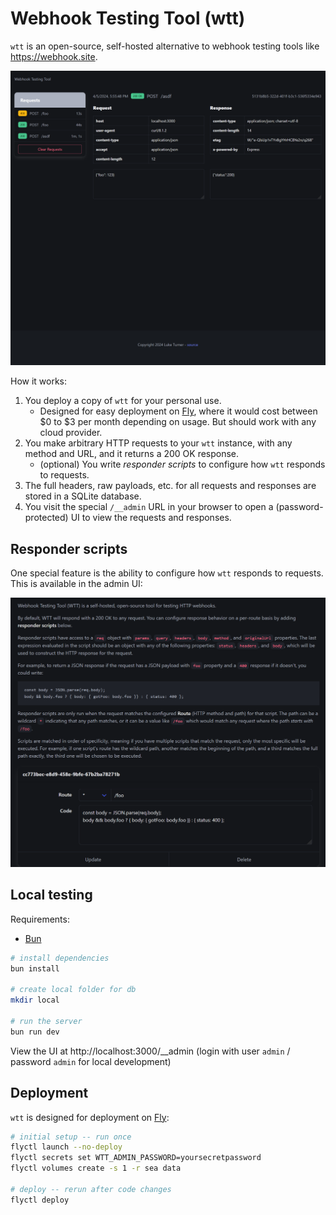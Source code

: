 # Webhook Testing Tool (wtt)

`wtt` is an open-source, self-hosted alternative to webhook testing tools like https://webhook.site.

![Screenshot of the app](./docs/screenshot.png)

How it works:

1. You deploy a copy of `wtt` for your personal use.
   - Designed for easy deployment on [Fly](https://fly.io), where it would cost between $0 to $3 per month depending on usage. But should work with any cloud provider.
2. You make arbitrary HTTP requests to your `wtt` instance, with any method and URL, and it returns a 200 OK response.
   - (optional) You write _responder scripts_ to configure how `wtt` responds to requests.
3. The full headers, raw payloads, etc. for all requests and responses are stored in a SQLite database.
4. You visit the special `/__admin` URL in your browser to open a (password-protected) UI to view the requests and responses.

## Responder scripts

One special feature is the ability to configure how `wtt` responds to requests. This is available in the admin UI:

![Screenshot of responder script configuration](./docs/responder.png)


## Local testing

Requirements:

- [Bun](https://bun.sh/)

```bash
# install dependencies
bun install

# create local folder for db
mkdir local

# run the server
bun run dev
```

View the UI at http://localhost:3000/__admin (login with user `admin` / password `admin` for local development)

## Deployment

`wtt` is designed for deployment on [Fly](https://fly.io):

```bash
# initial setup -- run once
flyctl launch --no-deploy
flyctl secrets set WTT_ADMIN_PASSWORD=yoursecretpassword
flyctl volumes create -s 1 -r sea data 

# deploy -- rerun after code changes
flyctl deploy
```

